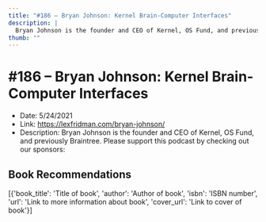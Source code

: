 ```yaml
---
title: "#186 – Bryan Johnson: Kernel Brain-Computer Interfaces"
description: |
  Bryan Johnson is the founder and CEO of Kernel, OS Fund, and previously Braintree. Please support this podcast by checking out our sponsors:"
thumb: ""
---
```


# #186 – Bryan Johnson: Kernel Brain-Computer Interfaces

  - Date: 5/24/2021
  - Link: https://lexfridman.com/bryan-johnson/
  - Description: Bryan Johnson is the founder and CEO of Kernel, OS Fund, and previously Braintree. Please support this podcast by checking out our sponsors:

## Book Recommendations

[{'book_title': 'Title of book', 'author': 'Author of book', 'isbn': 'ISBN number', 'url': 'Link to more information about book', 'cover_url': 'Link to cover of book'}]